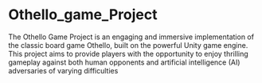 # Othello_game_Project
The Othello Game Project is an engaging and immersive implementation of the classic board game Othello, built on the powerful Unity game engine. This project aims to provide players with the opportunity to enjoy thrilling gameplay against both human opponents and artificial intelligence (AI) adversaries of varying difficulties
